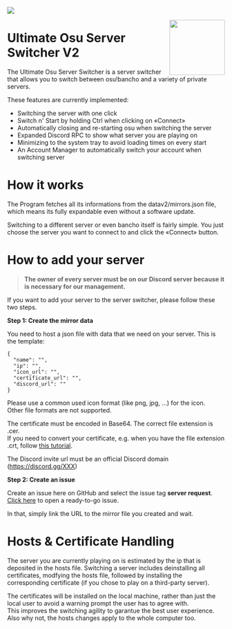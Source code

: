 <a href="https://minisbett.github.io/ultimate-osu-server-switcher/discord.html"><img src="https://discordapp.com/api/guilds/715149105525030932/widget.png"></a>

<a href="https://minisbett.github.io/ultimate-osu-server-switcher"><img width=128 height=128 align="right" src="https://minisbett.github.io/ultimate-osu-server-switcher/images/icon.png"></a>

# Ultimate Osu Server Switcher V2

The Ultimate Osu Server Switcher is a server switcher that allows you to switch between osu!bancho and a variety of private servers.

These features are currently implemented:

- Switching the server with one click
- Switch n' Start by holding Ctrl when clicking on «Connect»
- Automatically closing and re-starting osu when switching the server
- Expanded Discord RPC to show what server you are playing on
- Minimizing to the system tray to avoid loading times on every start
- An Account Manager to automatically switch your account when switching server

# How it works

The Program fetches all its informations from the datav2/mirrors.json file, which means its fully expandable even without a software update.

Switching to a different server or even bancho itself is fairly simple. You just choose the server you want to connect to and
click the «Connect» button.

# How to add your server

> **The owner of every server must be on our Discord server because it is necessary for our management.**

If you want to add your server to the server switcher, please follow these two steps.

**Step 1: Create the mirror data**

You need to host a json file with data that we need on your server.
This is the template:
```
{
  "name": "",
  "ip": "",
  "icon_url": "",
  "certificate_url": "",
  "discord_url": ""
}
```

Please use a common used icon format (like png, jpg, ...) for the icon.\
Other file formats are not supported.

The certificate must be encoded in Base64. The correct file extension is .cer.\
If you need to convert your certificate, e.g. when you have the file extension .crt, follow [this tutorial](https://support.comodo.com/index.php?/Knowledgebase/Article/View/361/17/how-do-i-convert-crt-file-into-the-microsoft-cer-format).

The Discord invite url must be an official Discord domain (https://discord.gg/XXX)

**Step 2: Create an issue**

Create an issue here on GitHub and select the issue tag **server request**.\
[Click here](https://github.com/MinisBett/ultimate-osu-server-switcher/issues/new?labels=server%20request) to open a ready-to-go issue.

In that, simply link the URL to the mirror file you created and wait.

# Hosts & Certificate Handling

The server you are currently playing on is estimated by the ip that is deposited in the hosts file.
Switching a server includes deinstalling all certificates, modfying the hosts file, followed by installing the corresponding certificate
(if you chose to play on a third-party server).

The certificates will be installed on the local machine, rather than just the local user to avoid a warning prompt the user has to agree with.\
This improves the switching agility to garantue the best user experience. Also why not, the hosts changes apply to
the whole computer too.
